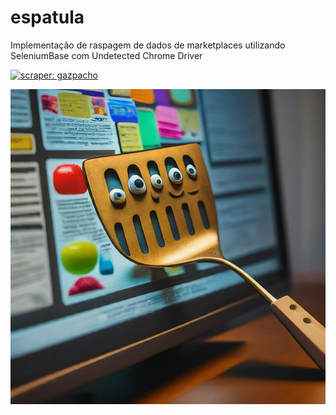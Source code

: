 # espatula
Implementação de raspagem de dados de marketplaces utilizando SeleniumBase com Undetected Chrome Driver

[![scraper: gazpacho](https://img.shields.io/badge/scraper-gazpacho-C6422C)](https://github.com/maxhumber/gazpacho)


<p align="center">
<img src="espatula.png" alt="espatula">
</p>

